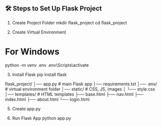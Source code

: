 ## 🛠 Steps to Set Up Flask Project

1. Create Project Folder
mkdir flask_project
cd flask_project

2. Create Virtual Environment
# For Windows
python -m venv .env
.env\Scripts\activate

3. Install Flask
pip install flask

flask_project/
│── app.py              # main Flask app
│── requirements.txt
│── .env/               # virtual environment folder
│── static/             # CSS, JS, images
│    └── style.css
│── templates/          # HTML templates
     ├── base.html
     ├── nav.html
     ├── index.html
     ├── about.html
     └── login.html
     
5. Create app.py

6. Run Flask App
python app.py
